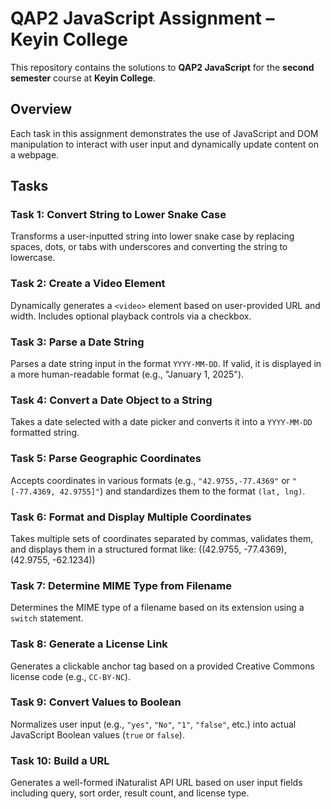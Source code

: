 # QAP2 JavaScript Assignment – Keyin College
This repository contains the solutions to **QAP2 JavaScript** for the **second semester** course at **Keyin College**.

## Overview
Each task in this assignment demonstrates the use of JavaScript and DOM manipulation to interact with user input and dynamically update content on a webpage.

## Tasks
### Task 1: Convert String to Lower Snake Case
Transforms a user-inputted string into lower snake case by replacing spaces, dots, or tabs with underscores and converting the string to lowercase.

### Task 2: Create a Video Element
Dynamically generates a `<video>` element based on user-provided URL and width. Includes optional playback controls via a checkbox.

### Task 3: Parse a Date String
Parses a date string input in the format `YYYY-MM-DD`. If valid, it is displayed in a more human-readable format (e.g., "January 1, 2025").

### Task 4: Convert a Date Object to a String
Takes a date selected with a date picker and converts it into a `YYYY-MM-DD` formatted string.

### Task 5: Parse Geographic Coordinates
Accepts coordinates in various formats (e.g., `"42.9755,-77.4369"` or `"[-77.4369, 42.9755]"`) and standardizes them to the format `(lat, lng)`.

### Task 6: Format and Display Multiple Coordinates
Takes multiple sets of coordinates separated by commas, validates them, and displays them in a structured format like:
((42.9755, -77.4369), (42.9755, -62.1234))


### Task 7: Determine MIME Type from Filename
Determines the MIME type of a filename based on its extension using a `switch` statement.

### Task 8: Generate a License Link
Generates a clickable anchor tag based on a provided Creative Commons license code (e.g., `CC-BY-NC`).

### Task 9: Convert Values to Boolean
Normalizes user input (e.g., `"yes"`, `"No"`, `"1"`, `"false"`, etc.) into actual JavaScript Boolean values (`true` or `false`).

### Task 10: Build a URL
Generates a well-formed iNaturalist API URL based on user input fields including query, sort order, result count, and license type.
